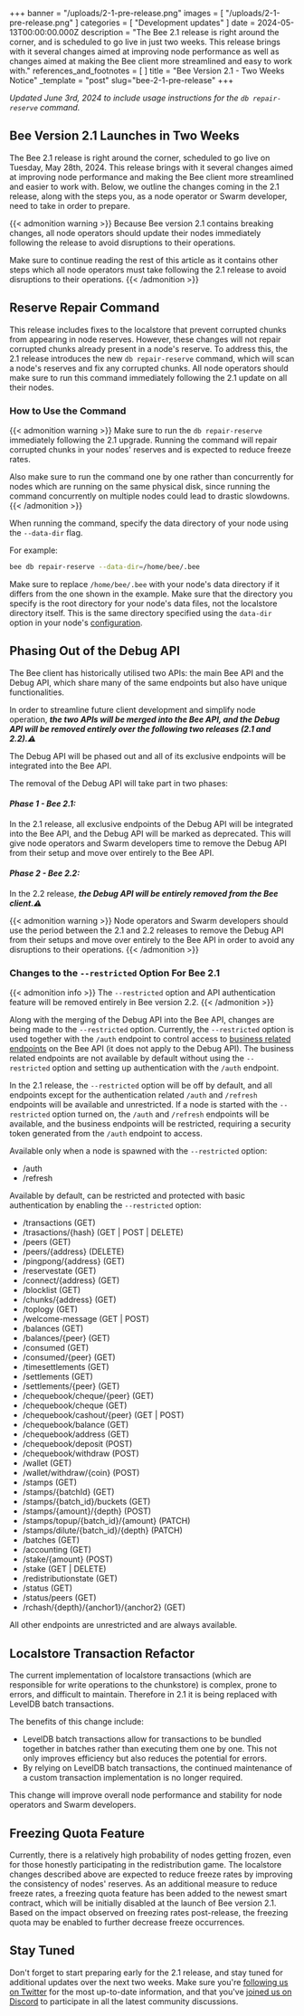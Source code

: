 +++
banner = "/uploads/2-1-pre-release.png"
images = [ "/uploads/2-1-pre-release.png" ]
categories = [ "Development updates" ]
date = 2024-05-13T00:00:00.000Z
description = "The Bee 2.1 release is right around the corner, and is scheduled to go live in just two weeks. This release brings with it several changes aimed at improving node performance as well as changes aimed at making the Bee client more streamlined and easy to work with."
references_and_footnotes = [ ]
title = "Bee Version 2.1 - Two Weeks Notice"
_template = "post"
slug="bee-2-1-pre-release"
+++

*Updated June 3rd, 2024 to include usage instructions for the `db repair-reserve` command.*

## Bee Version 2.1 Launches in Two Weeks

The Bee 2.1 release is right around the corner, scheduled to go live on Tuesday, May 28th, 2024. This release brings with it several changes aimed at improving node performance and making the Bee client more streamlined and easier to work with. Below, we outline the changes coming in the 2.1 release, along with the steps you, as a node operator or Swarm developer, need to take in order to prepare. 

{{< admonition warning >}}
Because Bee version 2.1 contains breaking changes, all node operators should update their nodes immediately following the release to avoid disruptions to their operations. 

Make sure to continue reading the rest of this article as it contains other steps which all node operators must take following the 2.1 release to avoid disruptions to their operations.
{{< /admonition >}}

## Reserve Repair Command

This release includes fixes to the localstore that prevent corrupted chunks from appearing in node reserves. However, these changes will not repair corrupted chunks already present in a node's reserve. To address this, the 2.1 release introduces the new `db repair-reserve` command, which will scan a node's reserves and fix any corrupted chunks. All node operators should make sure to run this command immediately following the 2.1 update on all their nodes. 

### How to Use the Command

{{< admonition warning >}}
Make sure to run the `db repair-reserve` immediately following the 2.1 upgrade. Running the command will repair corrupted chunks in your nodes' reserves and is expected to reduce freeze rates.

Also make sure to run the command one by one rather than concurrently for nodes which are running on the same physical disk, since running the command concurrently on multiple nodes could lead to drastic slowdowns.
{{< /admonition >}}

When running the command, specify the data directory of your node using the `--data-dir` flag. 

For example: 

```bash
bee db repair-reserve --data-dir=/home/bee/.bee
```

Make sure to replace `/home/bee/.bee` with your node's data directory if it differs from the one shown in the example. Make sure that the directory you specify is the root directory for your node's data files, not the localstore directory itself. This is the same directory specified using the `data-dir` option in your node's [configuration](https://docs.ethswarm.org/docs/bee/working-with-bee/configuration/).



## Phasing Out of the Debug API 

The Bee client has historically utilised two APIs: the main Bee API and the Debug API, which share many of the same endpoints but also have unique functionalities. 

In order to streamline future client development and simplify node operation, ***the two APIs will be merged into the Bee API, and the Debug API will be removed entirely over the following two releases (2.1 and 2.2).⚠️*** 

The Debug API will be phased out and all of its exclusive endpoints will be integrated into the Bee API. 

The removal of the Debug API will take part in two phases:

#### ***Phase 1 - Bee 2.1:***

 In the 2.1 release, all exclusive endpoints of the Debug API will be integrated into the Bee API, and the Debug API will be marked as deprecated. This will give node operators and Swarm developers time to remove the Debug API from their setup and move over entirely to the Bee API.

#### ***Phase 2 - Bee 2.2:***

 In the 2.2 release, ***the Debug API will be entirely removed from the Bee client.⚠️*** 

{{< admonition warning >}}
Node operators and Swarm developers should use the period between the 2.1 and 2.2 releases to remove the Debug API from their setups and move over entirely to the Bee API in order to avoid any disruptions to their operations.
{{< /admonition >}}

### Changes to the `--restricted` Option For Bee 2.1

{{< admonition info >}}
The `--restricted` option and API authentication feature will be removed entirely in Bee version 2.2.
{{< /admonition >}}

Along with the merging of the Debug API into the Bee API, changes are being made to the `--restricted` option. Currently, the `--restricted` option is used together with the `/auth` endpoint to control access to [business related endpoints](https://docs.ethswarm.org/docs/bee/working-with-bee/security/) on the Bee API (it does not apply to the Debug API). The business related endpoints are not available by default without using the `--restricted` option and setting up authentication with the `/auth` endpoint.

In the 2.1 release, the `--restricted` option will be off by default, and all endpoints except for the authentication related `/auth` and `/refresh` endpoints will be available and unrestricted. If a node is started with the `--restricted` option turned on, the `/auth` and `/refresh` endpoints will be available, and the business endpoints will be restricted, requiring a security token generated from the `/auth` endpoint to access. 


Available only when a node is spawned with the `--restricted` option:
- /auth
- /refresh

Available by default, can be restricted and protected with basic authentication by enabling the `--restricted` option:
- /transactions (GET)
- /trasactions/{hash} (GET | POST | DELETE)
- /peers (GET)
- /peers/{address} (DELETE)
- /pingpong/{address} (GET)
- /reservestate (GET)
- /connect/{address} (GET)
- /blocklist (GET)
- /chunks/{address} (GET)
- /toplogy (GET)
- /welcome-message (GET | POST)
- /balances (GET)
- /balances/{peer} (GET)
- /consumed (GET)
- /consumed/{peer} (GET)
- /timesettlements (GET)
- /settlements (GET)
- /settlements/{peer} (GET)
- /chequebook/cheque/{peer} (GET)
- /chequebook/cheque (GET)
- /chequebook/cashout/{peer} (GET | POST)
- /chequebook/balance (GET)
- /chequebook/address (GET)
- /chequebook/deposit (POST)
- /chequebook/withdraw (POST)
- /wallet (GET)
- /wallet/withdraw/{coin} (POST)
- /stamps (GET)
- /stamps/{batchId} (GET)
- /stamps/{batch_id}/buckets (GET)
- /stamps/{amount}/{depth} (POST)
- /stamps/topup/{batch_id}/{amount} (PATCH)
- /stamps/dilute/{batch_id}/{depth} (PATCH)
- /batches (GET)
- /accounting (GET)
- /stake/{amount} (POST)
- /stake (GET | DELETE)
- /redistributionstate (GET)
- /status (GET)
- /status/peers (GET)
- /rchash/{depth}/{anchor1}/{anchor2} (GET)

All other endpoints are unrestricted and are always available.


## Localstore Transaction Refactor

The current implementation of localstore transactions (which are responsible for write operations to the chunkstore) is complex, prone to errors, and difficult to maintain. Therefore in 2.1 it is being replaced with LevelDB batch transactions. 

The benefits of this change include:

* LevelDB batch transactions allow for transactions to be bundled together in batches rather than executing them one by one. This not only improves efficiency but also reduces the potential for errors.
* By relying on LevelDB batch transactions, the continued maintenance of a custom transaction implementation is no longer required.

This change will improve overall node performance and stability for node operators and Swarm developers. 

## Freezing Quota Feature

Currently, there is a relatively high probability of nodes getting frozen, even for those honestly participating in the redistribution game. The localstore changes described above are expected to reduce freeze rates by improving the consistency of nodes' reserves. As an additional measure to reduce freeze rates, a freezing quota feature has been added to the newest smart contract, which will be initially disabled at the launch of Bee version 2.1. Based on the impact observed on freezing rates post-release, the freezing quota may be enabled to further decrease freeze occurrences.

## Stay Tuned

Don't forget to start preparing early for the 2.1 release, and stay tuned for additional updates over the next two weeks. Make sure you're [following us on Twitter](https://twitter.com/ethswarm) for the most up-to-date information, and that you've [joined us on Discord](https://discord.gg/uX8ekKcwRu) to participate in all the latest community discussions.